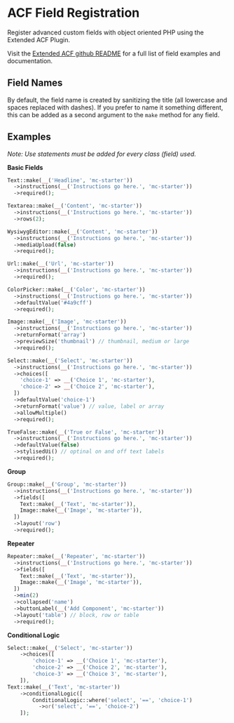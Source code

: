 # ACF Field Registration

Register advanced custom fields with object oriented PHP using the Extended ACF Plugin.

Visit the [Extended ACF github README](https://github.com/vinkla/extended-acf) for a full list of field examples and documentation.

## **Field Names**

By default, the field name is created by sanitizing the title (all lowercase and spaces replaced with dashes). If you prefer to name it something different, this can be added as a second argument to the `make` method for any field.

## **Examples**

_Note: Use statements must be added for every class (field) used._

**Basic Fields**

```php
Text::make(__('Headline', 'mc-starter'))
  ->instructions(__('Instructions go here.', 'mc-starter'))
  ->required();
```

```php
Textarea::make(__('Content', 'mc-starter'))
  ->instructions(__('Instructions go here.', 'mc-starter'))
  ->rows(2);
```

```php
WysiwygEditor::make(__('Content', 'mc-starter'))
  ->instructions(__('Instructions go here.', 'mc-starter'))
  ->mediaUpload(false)
  ->required();
```

```php
Url::make(__('Url', 'mc-starter'))
  ->instructions(__('Instructions go here.', 'mc-starter'))
  ->required();
```

```php
ColorPicker::make(__('Color', 'mc-starter'))
  ->instructions(__('Instructions go here.', 'mc-starter'))
  ->defaultValue('#4a9cff')
  ->required();
```

```php
Image::make(__('Image', 'mc-starter'))
  ->instructions(__('Instructions go here.', 'mc-starter'))
  ->returnFormat('array')
  ->previewSize('thumbnail') // thumbnail, medium or large
  ->required();
```

```php
Select::make(__('Select', 'mc-starter'))
  ->instructions(__('Instructions go here.', 'mc-starter'))
  ->choices([
    'choice-1' => __('Choice 1', 'mc-starter'),
    'choice-2' => __('Choice 2', 'mc-starter'),
  ])
  ->defaultValue('choice-1')
  ->returnFormat('value') // value, label or array
  ->allowMultiple()
  ->required();
```

```php
TrueFalse::make(__('True or False', 'mc-starter'))
  ->instructions(__('Instructions go here.', 'mc-starter'))
  ->defaultValue(false)
  ->stylisedUi() // optinal on and off text labels
  ->required();
```

**Group**

```php
Group::make(__('Group', 'mc-starter'))
  ->instructions(__('Instructions go here.', 'mc-starter'))
  ->fields([
    Text::make(__('Text', 'mc-starter')),
    Image::make(__('Image', 'mc-starter')),
  ])
  ->layout('row')
  ->required();
```

**Repeater**

```php
Repeater::make(__('Repeater', 'mc-starter'))
  ->instructions(__('Instructions go here.', 'mc-starter'))
  ->fields([
    Text::make(__('Text', 'mc-starter')),
    Image::make(__('Image', 'mc-starter')),
  ])
  ->min(2)
  ->collapsed('name')
  ->buttonLabel(__('Add Component', 'mc-starter'))
  ->layout('table') // block, row or table
  ->required();
```

**Conditional Logic**

```php
Select::make(__('Select', 'mc-starter'))
    ->choices([
        'choice-1' => __('Choice 1', 'mc-starter'),
        'choice-2' => __('Choice 2', 'mc-starter'),
        'choice-3' => __('Choice 3', 'mc-starter'),
    ]),
Text::make(__('Text', 'mc-starter'))
    ->conditionalLogic([
        ConditionalLogic::where('select', '==', 'choice-1')
          ->or('select', '==', 'choice-2')
    ]);
```
